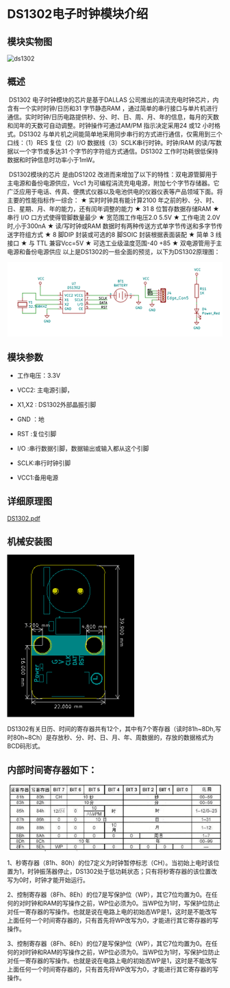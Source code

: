 # DS1302电子时钟模块介绍

## 模块实物图

![ds1302](ds1302_pic/ds1302.jpg)

## 概述

​        DS1302 电子时钟模块的芯片是基于DALLAS 公司推出的涓流充电时钟芯片，内含有一个实时时钟/日历和31 字节静态RAM ，通过简单的串行接口与单片机进行通信。实时时钟/日历电路提供秒、分、时、日、周、月、年的信息，每月的天数和闰年的天数可自动调整。时钟操作可通过AM/PM 指示决定采用24 或12 小时格式。DS1302 与单片机之间能简单地采用同步串行的方式进行通信，仅需用到三个口线：（1）RES 复位（2）I/O 数据线（3）SCLK串行时钟。时钟/RAM 的读/写数据以一个字节或多达31 个字节的字符组方式通信。DS1302 工作时功耗很低保持数据和时钟信息时功率小于1mW。

​        DS1302模块的芯片 是由DS1202 改进而来增加了以下的特性：双电源管脚用于主电源和备份电源供应，Vcc1 为可编程涓流充电电源，附加七个字节存储器。它广泛应用于电话、传真、便携式仪器以及电池供电的仪器仪表等产品领域下面。将主要的性能指标作一综合：
★ 实时时钟具有能计算2100 年之前的秒、分、时、日、星期、月、年的能力，还有闰年调整的能力
★ 31 8 位暂存数据存储RAM
★ 串行 I/O 口方式使得管脚数量最少
★ 宽范围工作电压2.0 5.5V
★ 工作电流 2.0V 时,小于300nA
★ 读/写时钟或RAM 数据时有两种传送方式单字节传送和多字节传送字符组方式
★ 8 脚DIP 封装或可选的8 脚SOIC 封装根据表面装配
★ 简单 3 线接口
★ 与 TTL 兼容Vcc=5V
★ 可选工业级温度范围-40 +85
★ 双电源管用于主电源和备份电源供应
以上是DS1302的一些全面的预览，以下为DS1302原理图：

![tupian6](ds1302_pic/tupian6.png)



## 模块参数

- 工作电压：3.3V

- VCC2:  主电源引脚，

- X1,X2 : DS1302外部晶振引脚

- GND ：地

- RST :复位引脚

- I/O :串行数据引脚，数据输出或输入都从这个引脚

- SCLK:串行时钟引脚

- VCC1:备用电源

## 详细原理图

 [DS1302.pdf](DS1302图片/DS1302.pdf) 

##  机械安装图



![ds1302J](ds1302_pic/ds1302J.png)





 DS1302有关日历、时间的寄存器共有12个，其中有7个寄存器（读时81h~8Dh,写时80h~8Ch）是存放秒、分、时、日、月、年、周数据的，存放的数据格式为BCD码形式。

##  内部时间寄存器如下：

![TUDS1302](ds1302_pic/TUDS1302.png)

1、秒寄存器（81h、80h）的位7定义为时钟暂停标志（CH）。当初始上电时该位置为1，时钟振荡器停止，DS1302处于低功耗状态；只有将秒寄存器的该位置改写为0时，时钟才能开始运行。

2、控制寄存器（8Fh、8Eh）的位7是写保护位（WP），其它7位均置为0。在任何的对时钟和RAM的写操作之前，WP位必须为0。当WP位为1时，写保护位防止对任一寄存器的写操作。也就是说在电路上电的初始态WP是1，这时是不能改写上面任何一个时间寄存器的，只有首先将WP改写为0，才能进行其它寄存器的写操作。

3、控制寄存器（8Fh、8Eh）的位7是写保护位（WP），其它7位均置为0。在任何的对时钟和RAM的写操作之前，WP位必须为0。当WP位为1时，写保护位防止对任一寄存器的写操作。也就是说在电路上电的初始态WP是1，这时是不能改写上面任何一个时间寄存器的，只有首先将WP改写为0，才能进行其它寄存器的写操作。


